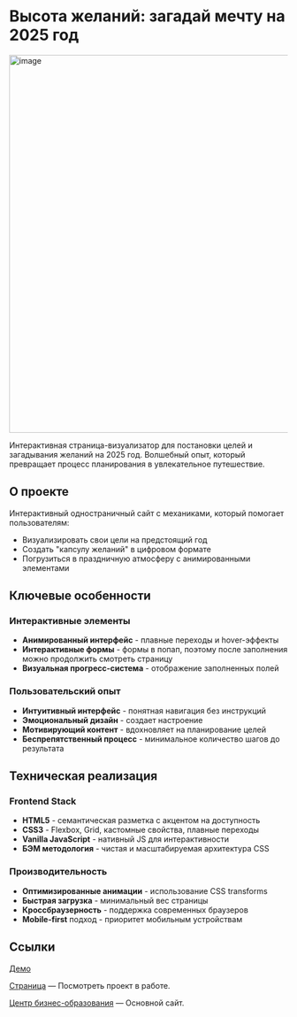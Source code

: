 # Высота желаний: загадай мечту на 2025 год

<img width="1350" height="683" alt="image" src="https://github.com/user-attachments/assets/0702fdd9-6e8f-4c6f-a755-dd1e80e6bece" />


Интерактивная страница-визуализатор для постановки целей и загадывания желаний на 2025 год. Волшебный опыт, который превращает процесс планирования в увлекательное путешествие.

## О проекте

Интерактивный одностраничный сайт c механиками, который помогает пользователям:

- Визуализировать свои цели на предстоящий год
- Создать "капсулу желаний" в цифровом формате
- Погрузиться в праздничную атмосферу с анимированными элементами

## Ключевые особенности

### Интерактивные элементы

- **Анимированный интерфейс** - плавные переходы и hover-эффекты
- **Интерактивные формы** - формы в попап, поэтому после заполнения можно продолжить смотреть страницу
- **Визуальная прогресс-система** - отображение заполненных полей

### Пользовательский опыт

- **Интуитивный интерфейс** - понятная навигация без инструкций
- **Эмоциональный дизайн** - создает настроение
- **Мотивирующий контент** - вдохновляет на планирование целей
- **Беспрепятственный процесс** - минимальное количество шагов до результата

## Техническая реализация

### Frontend Stack
- **HTML5** - семантическая разметка с акцентом на доступность
- **CSS3** - Flexbox, Grid, кастомные свойства, плавные переходы
- **Vanilla JavaScript** - нативный JS для интерактивности
- **БЭМ методология** - чистая и масштабируемая архитектура CSS

### Производительность
- **Оптимизированные анимации** - использование CSS transforms
- **Быстрая загрузка** - минимальный вес страницы
- **Кроссбраузерность** - поддержка современных браузеров
- **Mobile-first** подход - приоритет мобильным устройствам

## Ссылки

<a href="https://dron-olya7.github.io/vysota-zhelanij-zagadaj-mechtu-na-2025-god/">Демо</a>

<a href="https://cbo.ru/program/vysota-zhelanij-zagadaj-mechtu-na-2025-god">Страница</a> — Посмотреть проект в работе.

<a href="https://cbo.ru/">Центр бизнес-образования</a> — Основной сайт.
